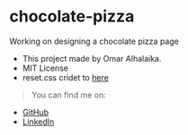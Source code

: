 # chocolate-pizza
Working on designing a chocolate pizza page

* This project made by Omar Alhalaika.
* MIT License
* reset.css cridet to [here](http://meyerweb.com/eric/tools/css/reset/ )

>You can find me on:

* [GitHub](https://github.com/Omar-Alhalaika)
* [LinkedIn](https://www.linkedin.com/in/omar-alhalaika)
